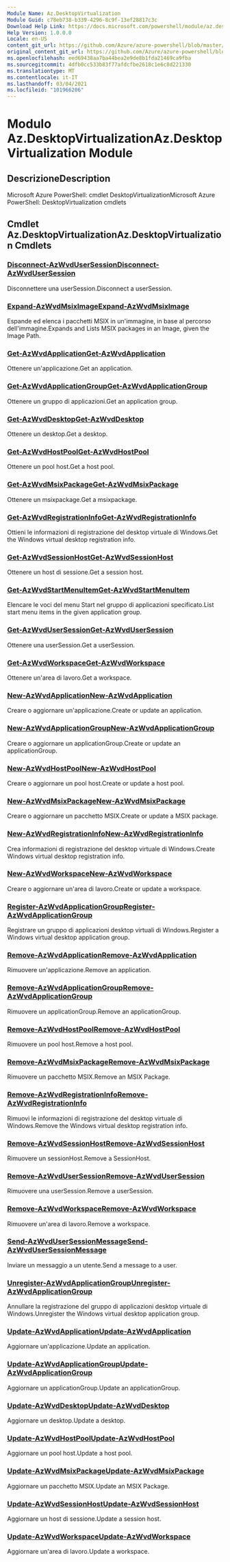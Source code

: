 ```yaml
---
Module Name: Az.DesktopVirtualization
Module Guid: c78eb738-b339-4296-8c9f-13ef28817c3c
Download Help Link: https://docs.microsoft.com/powershell/module/az.desktopvirtualization
Help Version: 1.0.0.0
Locale: en-US
content_git_url: https://github.com/Azure/azure-powershell/blob/master/src/DesktopVirtualization/help/Az.DesktopVirtualization.md
original_content_git_url: https://github.com/Azure/azure-powershell/blob/master/src/DesktopVirtualization/help/Az.DesktopVirtualization.md
ms.openlocfilehash: eed69438aa7ba44bea2e9de8b1fda21469ca9fba
ms.sourcegitcommit: 4dfb0cc533b83f77afdcfbe2618c1e6c8d221330
ms.translationtype: MT
ms.contentlocale: it-IT
ms.lasthandoff: 03/04/2021
ms.locfileid: "101966206"
---
```

# <span data-ttu-id="d0b72-101">Modulo Az.DesktopVirtualization</span><span class="sxs-lookup"><span data-stu-id="d0b72-101">Az.DesktopVirtualization Module</span></span>
## <span data-ttu-id="d0b72-102">Descrizione</span><span class="sxs-lookup"><span data-stu-id="d0b72-102">Description</span></span>
<span data-ttu-id="d0b72-103">Microsoft Azure PowerShell: cmdlet DesktopVirtualization</span><span class="sxs-lookup"><span data-stu-id="d0b72-103">Microsoft Azure PowerShell: DesktopVirtualization cmdlets</span></span>

## <span data-ttu-id="d0b72-104">Cmdlet Az.DesktopVirtualization</span><span class="sxs-lookup"><span data-stu-id="d0b72-104">Az.DesktopVirtualization Cmdlets</span></span>
### [<span data-ttu-id="d0b72-105">Disconnect-AzWvdUserSession</span><span class="sxs-lookup"><span data-stu-id="d0b72-105">Disconnect-AzWvdUserSession</span></span>](Disconnect-AzWvdUserSession.md)
<span data-ttu-id="d0b72-106">Disconnettere una userSession.</span><span class="sxs-lookup"><span data-stu-id="d0b72-106">Disconnect a userSession.</span></span>

### [<span data-ttu-id="d0b72-107">Expand-AzWvdMsixImage</span><span class="sxs-lookup"><span data-stu-id="d0b72-107">Expand-AzWvdMsixImage</span></span>](Expand-AzWvdMsixImage.md)
<span data-ttu-id="d0b72-108">Espande ed elenca i pacchetti MSIX in un'immagine, in base al percorso dell'immagine.</span><span class="sxs-lookup"><span data-stu-id="d0b72-108">Expands and Lists MSIX packages in an Image, given the Image Path.</span></span>

### [<span data-ttu-id="d0b72-109">Get-AzWvdApplication</span><span class="sxs-lookup"><span data-stu-id="d0b72-109">Get-AzWvdApplication</span></span>](Get-AzWvdApplication.md)
<span data-ttu-id="d0b72-110">Ottenere un'applicazione.</span><span class="sxs-lookup"><span data-stu-id="d0b72-110">Get an application.</span></span>

### [<span data-ttu-id="d0b72-111">Get-AzWvdApplicationGroup</span><span class="sxs-lookup"><span data-stu-id="d0b72-111">Get-AzWvdApplicationGroup</span></span>](Get-AzWvdApplicationGroup.md)
<span data-ttu-id="d0b72-112">Ottenere un gruppo di applicazioni.</span><span class="sxs-lookup"><span data-stu-id="d0b72-112">Get an application group.</span></span>

### [<span data-ttu-id="d0b72-113">Get-AzWvdDesktop</span><span class="sxs-lookup"><span data-stu-id="d0b72-113">Get-AzWvdDesktop</span></span>](Get-AzWvdDesktop.md)
<span data-ttu-id="d0b72-114">Ottenere un desktop.</span><span class="sxs-lookup"><span data-stu-id="d0b72-114">Get a desktop.</span></span>

### [<span data-ttu-id="d0b72-115">Get-AzWvdHostPool</span><span class="sxs-lookup"><span data-stu-id="d0b72-115">Get-AzWvdHostPool</span></span>](Get-AzWvdHostPool.md)
<span data-ttu-id="d0b72-116">Ottenere un pool host.</span><span class="sxs-lookup"><span data-stu-id="d0b72-116">Get a host pool.</span></span>

### [<span data-ttu-id="d0b72-117">Get-AzWvdMsixPackage</span><span class="sxs-lookup"><span data-stu-id="d0b72-117">Get-AzWvdMsixPackage</span></span>](Get-AzWvdMsixPackage.md)
<span data-ttu-id="d0b72-118">Ottenere un msixpackage.</span><span class="sxs-lookup"><span data-stu-id="d0b72-118">Get a msixpackage.</span></span>

### [<span data-ttu-id="d0b72-119">Get-AzWvdRegistrationInfo</span><span class="sxs-lookup"><span data-stu-id="d0b72-119">Get-AzWvdRegistrationInfo</span></span>](Get-AzWvdRegistrationInfo.md)
<span data-ttu-id="d0b72-120">Ottieni le informazioni di registrazione del desktop virtuale di Windows.</span><span class="sxs-lookup"><span data-stu-id="d0b72-120">Get the Windows virtual desktop registration info.</span></span>

### [<span data-ttu-id="d0b72-121">Get-AzWvdSessionHost</span><span class="sxs-lookup"><span data-stu-id="d0b72-121">Get-AzWvdSessionHost</span></span>](Get-AzWvdSessionHost.md)
<span data-ttu-id="d0b72-122">Ottenere un host di sessione.</span><span class="sxs-lookup"><span data-stu-id="d0b72-122">Get a session host.</span></span>

### [<span data-ttu-id="d0b72-123">Get-AzWvdStartMenuItem</span><span class="sxs-lookup"><span data-stu-id="d0b72-123">Get-AzWvdStartMenuItem</span></span>](Get-AzWvdStartMenuItem.md)
<span data-ttu-id="d0b72-124">Elencare le voci del menu Start nel gruppo di applicazioni specificato.</span><span class="sxs-lookup"><span data-stu-id="d0b72-124">List start menu items in the given application group.</span></span>

### [<span data-ttu-id="d0b72-125">Get-AzWvdUserSession</span><span class="sxs-lookup"><span data-stu-id="d0b72-125">Get-AzWvdUserSession</span></span>](Get-AzWvdUserSession.md)
<span data-ttu-id="d0b72-126">Ottenere una userSession.</span><span class="sxs-lookup"><span data-stu-id="d0b72-126">Get a userSession.</span></span>

### [<span data-ttu-id="d0b72-127">Get-AzWvdWorkspace</span><span class="sxs-lookup"><span data-stu-id="d0b72-127">Get-AzWvdWorkspace</span></span>](Get-AzWvdWorkspace.md)
<span data-ttu-id="d0b72-128">Ottenere un'area di lavoro.</span><span class="sxs-lookup"><span data-stu-id="d0b72-128">Get a workspace.</span></span>

### [<span data-ttu-id="d0b72-129">New-AzWvdApplication</span><span class="sxs-lookup"><span data-stu-id="d0b72-129">New-AzWvdApplication</span></span>](New-AzWvdApplication.md)
<span data-ttu-id="d0b72-130">Creare o aggiornare un'applicazione.</span><span class="sxs-lookup"><span data-stu-id="d0b72-130">Create or update an application.</span></span>

### [<span data-ttu-id="d0b72-131">New-AzWvdApplicationGroup</span><span class="sxs-lookup"><span data-stu-id="d0b72-131">New-AzWvdApplicationGroup</span></span>](New-AzWvdApplicationGroup.md)
<span data-ttu-id="d0b72-132">Creare o aggiornare un applicationGroup.</span><span class="sxs-lookup"><span data-stu-id="d0b72-132">Create or update an applicationGroup.</span></span>

### [<span data-ttu-id="d0b72-133">New-AzWvdHostPool</span><span class="sxs-lookup"><span data-stu-id="d0b72-133">New-AzWvdHostPool</span></span>](New-AzWvdHostPool.md)
<span data-ttu-id="d0b72-134">Creare o aggiornare un pool host.</span><span class="sxs-lookup"><span data-stu-id="d0b72-134">Create or update a host pool.</span></span>

### [<span data-ttu-id="d0b72-135">New-AzWvdMsixPackage</span><span class="sxs-lookup"><span data-stu-id="d0b72-135">New-AzWvdMsixPackage</span></span>](New-AzWvdMsixPackage.md)
<span data-ttu-id="d0b72-136">Creare o aggiornare un pacchetto MSIX.</span><span class="sxs-lookup"><span data-stu-id="d0b72-136">Create or update a MSIX package.</span></span>

### [<span data-ttu-id="d0b72-137">New-AzWvdRegistrationInfo</span><span class="sxs-lookup"><span data-stu-id="d0b72-137">New-AzWvdRegistrationInfo</span></span>](New-AzWvdRegistrationInfo.md)
<span data-ttu-id="d0b72-138">Crea informazioni di registrazione del desktop virtuale di Windows.</span><span class="sxs-lookup"><span data-stu-id="d0b72-138">Create Windows virtual desktop registration info.</span></span>

### [<span data-ttu-id="d0b72-139">New-AzWvdWorkspace</span><span class="sxs-lookup"><span data-stu-id="d0b72-139">New-AzWvdWorkspace</span></span>](New-AzWvdWorkspace.md)
<span data-ttu-id="d0b72-140">Creare o aggiornare un'area di lavoro.</span><span class="sxs-lookup"><span data-stu-id="d0b72-140">Create or update a workspace.</span></span>

### [<span data-ttu-id="d0b72-141">Register-AzWvdApplicationGroup</span><span class="sxs-lookup"><span data-stu-id="d0b72-141">Register-AzWvdApplicationGroup</span></span>](Register-AzWvdApplicationGroup.md)
<span data-ttu-id="d0b72-142">Registrare un gruppo di applicazioni desktop virtuali di Windows.</span><span class="sxs-lookup"><span data-stu-id="d0b72-142">Register a Windows virtual desktop application group.</span></span>

### [<span data-ttu-id="d0b72-143">Remove-AzWvdApplication</span><span class="sxs-lookup"><span data-stu-id="d0b72-143">Remove-AzWvdApplication</span></span>](Remove-AzWvdApplication.md)
<span data-ttu-id="d0b72-144">Rimuovere un'applicazione.</span><span class="sxs-lookup"><span data-stu-id="d0b72-144">Remove an application.</span></span>

### [<span data-ttu-id="d0b72-145">Remove-AzWvdApplicationGroup</span><span class="sxs-lookup"><span data-stu-id="d0b72-145">Remove-AzWvdApplicationGroup</span></span>](Remove-AzWvdApplicationGroup.md)
<span data-ttu-id="d0b72-146">Rimuovere un applicationGroup.</span><span class="sxs-lookup"><span data-stu-id="d0b72-146">Remove an applicationGroup.</span></span>

### [<span data-ttu-id="d0b72-147">Remove-AzWvdHostPool</span><span class="sxs-lookup"><span data-stu-id="d0b72-147">Remove-AzWvdHostPool</span></span>](Remove-AzWvdHostPool.md)
<span data-ttu-id="d0b72-148">Rimuovere un pool host.</span><span class="sxs-lookup"><span data-stu-id="d0b72-148">Remove a host pool.</span></span>

### [<span data-ttu-id="d0b72-149">Remove-AzWvdMsixPackage</span><span class="sxs-lookup"><span data-stu-id="d0b72-149">Remove-AzWvdMsixPackage</span></span>](Remove-AzWvdMsixPackage.md)
<span data-ttu-id="d0b72-150">Rimuovere un pacchetto MSIX.</span><span class="sxs-lookup"><span data-stu-id="d0b72-150">Remove an MSIX Package.</span></span>

### [<span data-ttu-id="d0b72-151">Remove-AzWvdRegistrationInfo</span><span class="sxs-lookup"><span data-stu-id="d0b72-151">Remove-AzWvdRegistrationInfo</span></span>](Remove-AzWvdRegistrationInfo.md)
<span data-ttu-id="d0b72-152">Rimuovi le informazioni di registrazione del desktop virtuale di Windows.</span><span class="sxs-lookup"><span data-stu-id="d0b72-152">Remove the Windows virtual desktop registration info.</span></span>

### [<span data-ttu-id="d0b72-153">Remove-AzWvdSessionHost</span><span class="sxs-lookup"><span data-stu-id="d0b72-153">Remove-AzWvdSessionHost</span></span>](Remove-AzWvdSessionHost.md)
<span data-ttu-id="d0b72-154">Rimuovere un sessionHost.</span><span class="sxs-lookup"><span data-stu-id="d0b72-154">Remove a SessionHost.</span></span>

### [<span data-ttu-id="d0b72-155">Remove-AzWvdUserSession</span><span class="sxs-lookup"><span data-stu-id="d0b72-155">Remove-AzWvdUserSession</span></span>](Remove-AzWvdUserSession.md)
<span data-ttu-id="d0b72-156">Rimuovere una userSession.</span><span class="sxs-lookup"><span data-stu-id="d0b72-156">Remove a userSession.</span></span>

### [<span data-ttu-id="d0b72-157">Remove-AzWvdWorkspace</span><span class="sxs-lookup"><span data-stu-id="d0b72-157">Remove-AzWvdWorkspace</span></span>](Remove-AzWvdWorkspace.md)
<span data-ttu-id="d0b72-158">Rimuovere un'area di lavoro.</span><span class="sxs-lookup"><span data-stu-id="d0b72-158">Remove a workspace.</span></span>

### [<span data-ttu-id="d0b72-159">Send-AzWvdUserSessionMessage</span><span class="sxs-lookup"><span data-stu-id="d0b72-159">Send-AzWvdUserSessionMessage</span></span>](Send-AzWvdUserSessionMessage.md)
<span data-ttu-id="d0b72-160">Inviare un messaggio a un utente.</span><span class="sxs-lookup"><span data-stu-id="d0b72-160">Send a message to a user.</span></span>

### [<span data-ttu-id="d0b72-161">Unregister-AzWvdApplicationGroup</span><span class="sxs-lookup"><span data-stu-id="d0b72-161">Unregister-AzWvdApplicationGroup</span></span>](Unregister-AzWvdApplicationGroup.md)
<span data-ttu-id="d0b72-162">Annullare la registrazione del gruppo di applicazioni desktop virtuale di Windows.</span><span class="sxs-lookup"><span data-stu-id="d0b72-162">Unregister the Windows virtual desktop application group.</span></span>

### [<span data-ttu-id="d0b72-163">Update-AzWvdApplication</span><span class="sxs-lookup"><span data-stu-id="d0b72-163">Update-AzWvdApplication</span></span>](Update-AzWvdApplication.md)
<span data-ttu-id="d0b72-164">Aggiornare un'applicazione.</span><span class="sxs-lookup"><span data-stu-id="d0b72-164">Update an application.</span></span>

### [<span data-ttu-id="d0b72-165">Update-AzWvdApplicationGroup</span><span class="sxs-lookup"><span data-stu-id="d0b72-165">Update-AzWvdApplicationGroup</span></span>](Update-AzWvdApplicationGroup.md)
<span data-ttu-id="d0b72-166">Aggiornare un applicationGroup.</span><span class="sxs-lookup"><span data-stu-id="d0b72-166">Update an applicationGroup.</span></span>

### [<span data-ttu-id="d0b72-167">Update-AzWvdDesktop</span><span class="sxs-lookup"><span data-stu-id="d0b72-167">Update-AzWvdDesktop</span></span>](Update-AzWvdDesktop.md)
<span data-ttu-id="d0b72-168">Aggiornare un desktop.</span><span class="sxs-lookup"><span data-stu-id="d0b72-168">Update a desktop.</span></span>

### [<span data-ttu-id="d0b72-169">Update-AzWvdHostPool</span><span class="sxs-lookup"><span data-stu-id="d0b72-169">Update-AzWvdHostPool</span></span>](Update-AzWvdHostPool.md)
<span data-ttu-id="d0b72-170">Aggiornare un pool host.</span><span class="sxs-lookup"><span data-stu-id="d0b72-170">Update a host pool.</span></span>

### [<span data-ttu-id="d0b72-171">Update-AzWvdMsixPackage</span><span class="sxs-lookup"><span data-stu-id="d0b72-171">Update-AzWvdMsixPackage</span></span>](Update-AzWvdMsixPackage.md)
<span data-ttu-id="d0b72-172">Aggiornare un pacchetto MSIX.</span><span class="sxs-lookup"><span data-stu-id="d0b72-172">Update an  MSIX Package.</span></span>

### [<span data-ttu-id="d0b72-173">Update-AzWvdSessionHost</span><span class="sxs-lookup"><span data-stu-id="d0b72-173">Update-AzWvdSessionHost</span></span>](Update-AzWvdSessionHost.md)
<span data-ttu-id="d0b72-174">Aggiornare un host di sessione.</span><span class="sxs-lookup"><span data-stu-id="d0b72-174">Update a session host.</span></span>

### [<span data-ttu-id="d0b72-175">Update-AzWvdWorkspace</span><span class="sxs-lookup"><span data-stu-id="d0b72-175">Update-AzWvdWorkspace</span></span>](Update-AzWvdWorkspace.md)
<span data-ttu-id="d0b72-176">Aggiornare un'area di lavoro.</span><span class="sxs-lookup"><span data-stu-id="d0b72-176">Update a workspace.</span></span>

